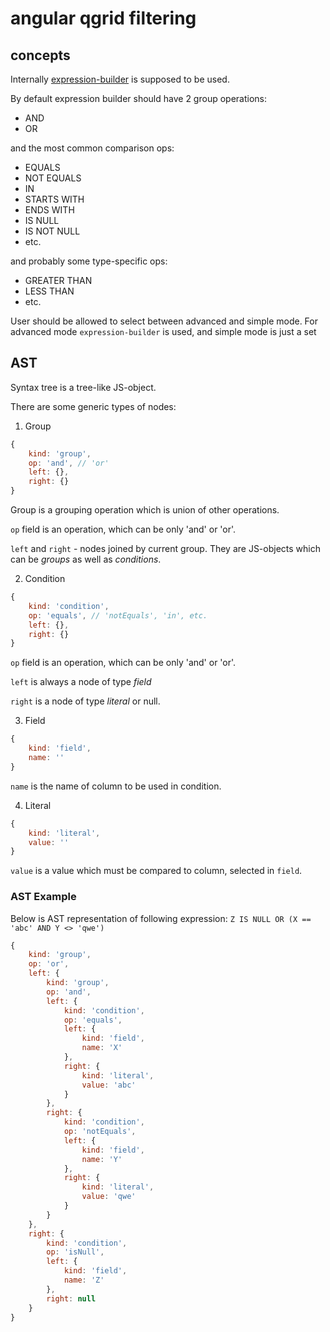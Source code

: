 # angular qgrid filtering 

## concepts

Internally [expression-builder](https://github.com/vkorolev/expression-builder) is supposed to be used.

By default expression builder should have 2 group operations:

* AND
* OR

and the most common comparison ops:
* EQUALS
* NOT EQUALS
* IN
* STARTS WITH
* ENDS WITH
* IS NULL
* IS NOT NULL
* etc.

and probably some type-specific ops:
* GREATER THAN
* LESS THAN
* etc.

User should be allowed to select between advanced and simple mode.
For advanced mode `expression-builder` is used, and simple mode is just a set 

## AST

Syntax tree is a tree-like JS-object.

There are some generic types of nodes:

1. Group

```javascript
{
    kind: 'group',
    op: 'and', // 'or'
    left: {},
    right: {}
}

```
Group is a grouping operation which is union of other operations.

`op` field is an operation, which can be only 'and' or 'or'.

`left` and `right` - nodes joined by current group. They are JS-objects which can be *groups* as well as *conditions*.

2. Condition

```javascript
{
    kind: 'condition',
    op: 'equals', // 'notEquals', 'in', etc.
    left: {},
    right: {}
}

```
`op` field is an operation, which can be only 'and' or 'or'.

`left` is always a node of type *field*

`right` is a node of type *literal* or null.

3. Field

```javascript
{
    kind: 'field',
    name: ''
}
```
`name` is the name of column to be used in condition.

4. Literal

```javascript
{
    kind: 'literal',
    value: ''
}
```

`value` is a value which must be compared to column, selected in `field`.

### AST Example

Below is AST representation of following expression: `Z IS NULL OR (X == 'abc' AND Y <> 'qwe')`

```javascript
{
    kind: 'group',
    op: 'or',
    left: {
        kind: 'group',
        op: 'and',
        left: {
            kind: 'condition',
            op: 'equals',
            left: {
                kind: 'field',
                name: 'X'
            },
            right: {
                kind: 'literal',
                value: 'abc'
            }
        },
        right: {
            kind: 'condition',
            op: 'notEquals',
            left: {
                kind: 'field',
                name: 'Y'
            },
            right: {
                kind: 'literal',
                value: 'qwe'
            }
        }
    },
    right: {
        kind: 'condition',
        op: 'isNull',
        left: {
            kind: 'field',
            name: 'Z'
        },
        right: null
    }
}

```